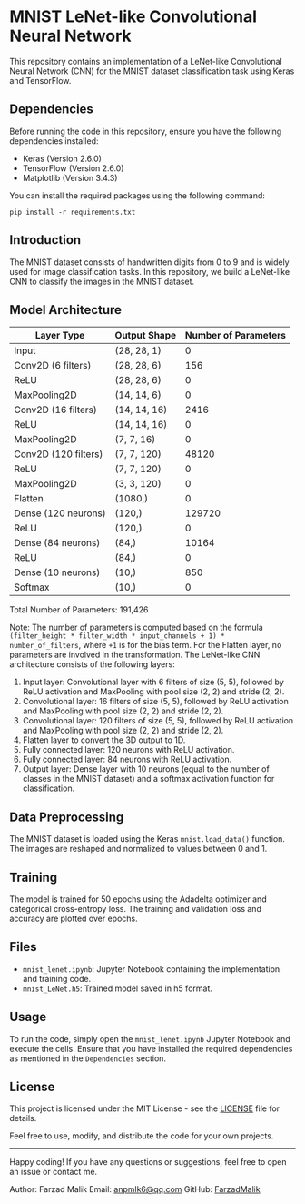 # MNIST LeNet-like Convolutional Neural Network

This repository contains an implementation of a LeNet-like Convolutional Neural Network (CNN) for the MNIST dataset classification task using Keras and TensorFlow.

## Dependencies

Before running the code in this repository, ensure you have the following dependencies installed:

- Keras (Version 2.6.0)
- TensorFlow (Version 2.6.0)
- Matplotlib (Version 3.4.3)

You can install the required packages using the following command:

```
pip install -r requirements.txt
```

## Introduction

The MNIST dataset consists of handwritten digits from 0 to 9 and is widely used for image classification tasks. In this repository, we build a LeNet-like CNN to classify the images in the MNIST dataset.

## Model Architecture

| Layer Type                 | Output Shape          | Number of Parameters |
|----------------------------|-----------------------|----------------------|
| Input                      | (28, 28, 1)           | 0                    |
| Conv2D (6 filters)         | (28, 28, 6)           | 156                  |
| ReLU                       | (28, 28, 6)           | 0                    |
| MaxPooling2D               | (14, 14, 6)           | 0                    |
| Conv2D (16 filters)        | (14, 14, 16)          | 2416                 |
| ReLU                       | (14, 14, 16)          | 0                    |
| MaxPooling2D               | (7, 7, 16)            | 0                    |
| Conv2D (120 filters)       | (7, 7, 120)           | 48120                |
| ReLU                       | (7, 7, 120)           | 0                    |
| MaxPooling2D               | (3, 3, 120)           | 0                    |
| Flatten                    | (1080,)               | 0                    |
| Dense (120 neurons)        | (120,)                | 129720               |
| ReLU                       | (120,)                | 0                    |
| Dense (84 neurons)         | (84,)                 | 10164                |
| ReLU                       | (84,)                 | 0                    |
| Dense (10 neurons)         | (10,)                 | 850                  |
| Softmax                    | (10,)                 | 0                    |

Total Number of Parameters: 191,426

Note: The number of parameters is computed based on the formula `(filter_height * filter_width * input_channels + 1) * number_of_filters`, where `+1` is for the bias term. For the Flatten layer, no parameters are involved in the transformation.
The LeNet-like CNN architecture consists of the following layers:

1. Input layer: Convolutional layer with 6 filters of size (5, 5), followed by ReLU activation and MaxPooling with pool size (2, 2) and stride (2, 2).
2. Convolutional layer: 16 filters of size (5, 5), followed by ReLU activation and MaxPooling with pool size (2, 2) and stride (2, 2).
3. Convolutional layer: 120 filters of size (5, 5), followed by ReLU activation and MaxPooling with pool size (2, 2) and stride (2, 2).
4. Flatten layer to convert the 3D output to 1D.
5. Fully connected layer: 120 neurons with ReLU activation.
6. Fully connected layer: 84 neurons with ReLU activation.
7. Output layer: Dense layer with 10 neurons (equal to the number of classes in the MNIST dataset) and a softmax activation function for classification.

## Data Preprocessing

The MNIST dataset is loaded using the Keras `mnist.load_data()` function. The images are reshaped and normalized to values between 0 and 1.

## Training

The model is trained for 50 epochs using the Adadelta optimizer and categorical cross-entropy loss. The training and validation loss and accuracy are plotted over epochs.

## Files

- `mnist_lenet.ipynb`: Jupyter Notebook containing the implementation and training code.
- `mnist_LeNet.h5`: Trained model saved in h5 format.

## Usage

To run the code, simply open the `mnist_lenet.ipynb` Jupyter Notebook and execute the cells. Ensure that you have installed the required dependencies as mentioned in the `Dependencies` section.

## License

This project is licensed under the MIT License - see the [LICENSE](LICENSE) file for details.

Feel free to use, modify, and distribute the code for your own projects.

---

Happy coding! If you have any questions or suggestions, feel free to open an issue or contact me.

Author: Farzad Malik
Email: anpmlk6@qq.com
GitHub: [FarzadMalik](https://github.com/farzadMalik)
